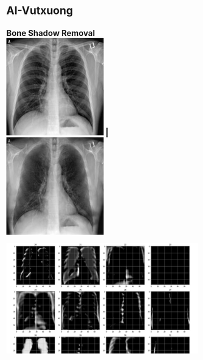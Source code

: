 # AI-Vutxuong
Bone Shadow Removal<br> 
![Trước](https://github.com/huyremy/AI-Vutxuong/blob/main/test.png) | ![Sau](https://github.com/huyremy/AI-Vutxuong/blob/main/huyremy.png)<br>
----------------
![Trước2](https://github.com/huyremy/AI-Vutxuong/blob/main/imgclass.png)
